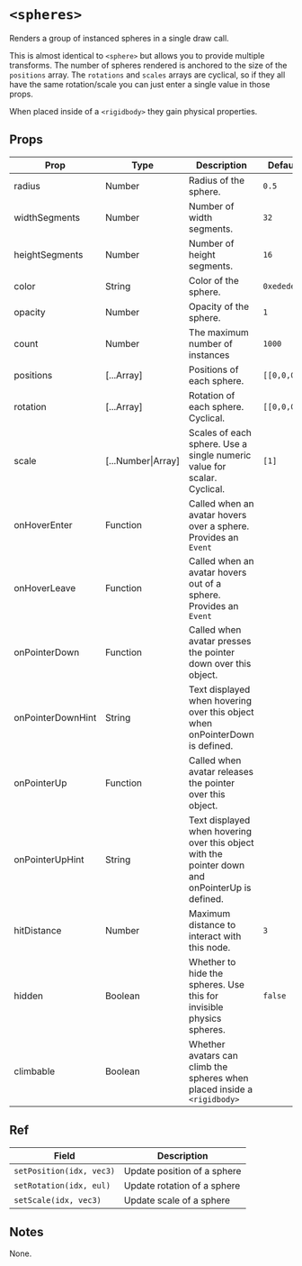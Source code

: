 # `<spheres>`

Renders a group of instanced spheres in a single draw call.

This is almost identical to `<sphere>` but allows you to provide multiple transforms. The number of spheres rendered is anchored to the size of the `positions` array. The `rotations` and `scales` arrays are cyclical, so if they all have the same rotation/scale you can just enter a single value in those props.

When placed inside of a `<rigidbody>` they gain physical properties.

## Props

| Prop              | Type               | Description                                                                                     | Default     |
| ----------------- | ------------------ | ----------------------------------------------------------------------------------------------- | ----------- |
| radius            | Number             | Radius of the sphere.                                                                           | `0.5`       |
| widthSegments     | Number             | Number of width segments.                                                                       | `32`        |
| heightSegments    | Number             | Number of height segments.                                                                      | `16`        |
| color             | String             | Color of the sphere.                                                                            | `0xededed`  |
| opacity           | Number             | Opacity of the sphere.                                                                          | `1`         |
| count             | Number             | The maximum number of instances                                                                 | `1000`      |
| positions         | [...Array]         | Positions of each sphere.                                                                       | `[[0,0,0]]` |
| rotation          | [...Array]         | Rotation of each sphere. Cyclical.                                                              | `[[0,0,0]]` |
| scale             | [...Number\|Array] | Scales of each sphere. Use a single numeric value for scalar. Cyclical.                         | `[1]`       |
| onHoverEnter      | Function           | Called when an avatar hovers over a sphere. Provides an `Event`                                 |             |
| onHoverLeave      | Function           | Called when an avatar hovers out of a sphere. Provides an `Event`                               |             |
| onPointerDown     | Function           | Called when avatar presses the pointer down over this object.                                   |             |
| onPointerDownHint | String             | Text displayed when hovering over this object when onPointerDown is defined.                    |             |
| onPointerUp       | Function           | Called when avatar releases the pointer over this object.                                       |             |
| onPointerUpHint   | String             | Text displayed when hovering over this object with the pointer down and onPointerUp is defined. |             |
| hitDistance       | Number             | Maximum distance to interact with this node.                                                    | `3`         |
| hidden            | Boolean            | Whether to hide the spheres. Use this for invisible physics spheres.                            | `false`     |
| climbable         | Boolean            | Whether avatars can climb the spheres when placed inside a `<rigidbody>`                        |             |

## Ref

| Field                    | Description                 |
| ------------------------ | --------------------------- |
| `setPosition(idx, vec3)` | Update position of a sphere |
| `setRotation(idx, eul)`  | Update rotation of a sphere |
| `setScale(idx, vec3)`    | Update scale of a sphere    |

## Notes

None.
